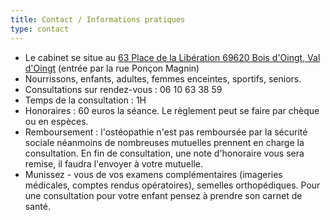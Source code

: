 ```yaml
---
title: Contact / Informations pratiques
type: contact
---
```


- Le cabinet se situe au [63 Place de la Libération 69620 Bois d'Oingt, Val d'Oingt](https://goo.gl/maps/7nMgq4JoHQkMyGZ99) (entrée par la rue Ponçon Magnin)
- Nourrissons, enfants, adultes, femmes enceintes, sportifs, seniors.
- Consultations sur rendez-vous : 06 10 63 38 59
- Temps de la consultation : 1H
- Honoraires : 60 euros la séance. Le règlement peut se faire par chèque ou en espèces.
- Remboursement : l&#39;ostéopathie n&#39;est pas remboursée par la sécurité sociale néanmoins de nombreuses mutuelles prennent en charge la consultation. En fin de consultation, une note d&#39;honoraire vous sera remise, il faudra l&#39;envoyer à votre mutuelle.
- Munissez - vous de vos examens complémentaires (imageries médicales, comptes rendus opératoires), semelles orthopédiques. Pour une consultation pour votre enfant pensez à prendre son carnet de santé.
